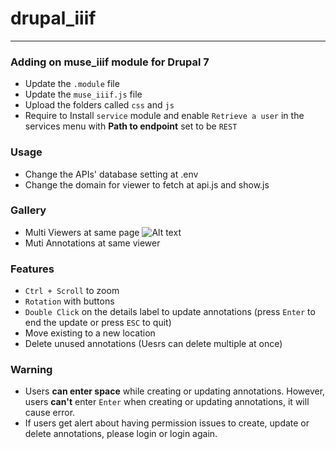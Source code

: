 # drupal_iiif
---
### Adding on muse_iiif module for Drupal 7
* Update the `.module` file
* Update the `muse_iiif.js` file
* Upload the folders called `css` and `js`
* Require to Install `service` module and enable `Retrieve a user` in the services menu with **Path to endpoint** set to be `REST`

### Usage
* Change the APIs' database setting at .env 
* Change the domain for viewer to fetch at api.js and show.js

### Gallery
* Multi Viewers at same page
![Alt text](https://drive.google.com/open?id=180hu5OG9rkwLXCumM2WYKS9R7GtS8tV_)
* Muti Annotations at same viewer

### Features
* `Ctrl + Scroll` to zoom
* `Rotation` with buttons
* `Double Click` on the details label to update annotations (press `Enter` to end the update or press `ESC` to quit)
* Move existing to a new location
* Delete unused annotations (Uesrs can delete multiple at once)

### Warning
* Users **can enter space** while creating or updating annotations.
  However, users **can't** enter `Enter` when creating or updating annotations, it will cause error.
* If users get alert about having permission issues  to create, update or delete annotations, please login or login again. 
